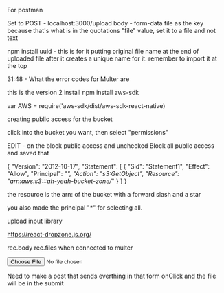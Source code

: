 For postman

Set to POST - localhost:3000/upload
body - form-data
file as the key because that's what is in the quotations "file"
value, set it to a file and not text


npm install uuid - this is for it putting original file name at the end of uploaded file after it creates a unique name for it. 
remember to import it at the top

31:48 - What the error codes for Multer are


this is the version 2 install
npm install aws-sdk 

var AWS = require('aws-sdk/dist/aws-sdk-react-native)

creating public access for the bucket


click into the bucket you want, then select "permissions"

EDIT - on the block public access and unchecked Block all public access and saved that

{
    "Version": "2012-10-17",
    "Statement": [
        {
            "Sid": "Statement1",
            "Effect": "Allow",
            "Principal": "*",
            "Action": "s3:GetObject",
            "Resource": "arn:aws:s3:::ah-yeah-bucket-zone/*"
        }
    ]
}

the resource is the arn: of the bucket with a forward slash and a star

you also made the principal "*" for selecting all.

upload input library 

https://react-dropzone.js.org/

rec.body
rec.files when connected to multer

<form action="" encType='multipart/form-data'>
            <input type="file" />
          </form>

Need to make a post that sends everthing in that form onClick and the file will be in the submit